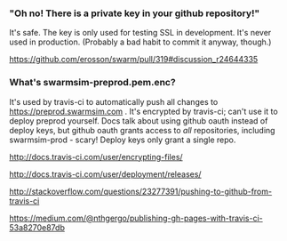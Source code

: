 ### "Oh no! There is a private key in your github repository!"

It's safe. The key is only used for testing SSL in development. It's never used in production. (Probably a bad habit to commit it anyway, though.)

https://github.com/erosson/swarm/pull/319#discussion_r24644335

### What's swarmsim-preprod.pem.enc?

It's used by travis-ci to automatically push all changes to https://preprod.swarmsim.com . It's encrypted by travis-ci; can't use it to deploy preprod yourself. Docs talk about using github oauth instead of deploy keys, but github oauth grants access to *all* repositories, including swarmsim-prod - scary! Deploy keys only grant a single repo.

http://docs.travis-ci.com/user/encrypting-files/

http://docs.travis-ci.com/user/deployment/releases/

http://stackoverflow.com/questions/23277391/pushing-to-github-from-travis-ci

https://medium.com/@nthgergo/publishing-gh-pages-with-travis-ci-53a8270e87db
